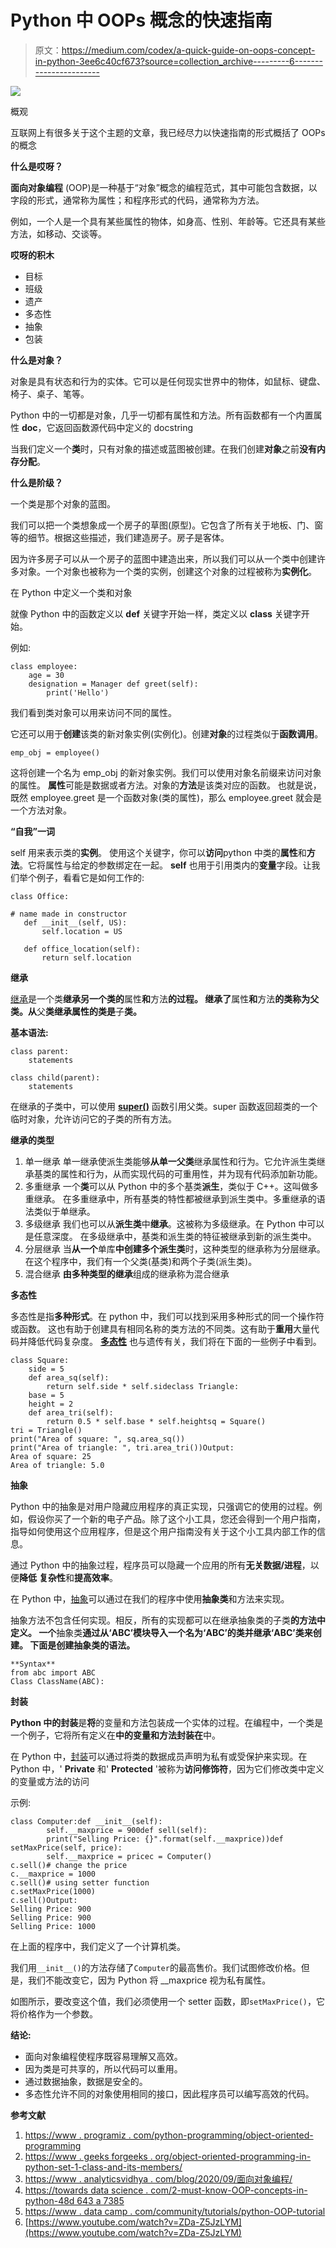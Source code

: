 # Python 中 OOPs 概念的快速指南

> 原文：<https://medium.com/codex/a-quick-guide-on-oops-concept-in-python-3ee6c40cf673?source=collection_archive---------6----------------------->

![](img/96c662e0a527a4af7df55b96128aa593.png)

概观

互联网上有很多关于这个主题的文章，我已经尽力以快速指南的形式概括了 OOPs 的概念

**什么是哎呀？**

**面向对象编程** (OOP)是一种基于“对象”概念的编程范式，其中可能包含数据，以字段的形式，通常称为属性；和程序形式的代码，通常称为方法。

例如，一个人是一个具有某些属性的物体，如身高、性别、年龄等。它还具有某些方法，如移动、交谈等。

**哎呀的积木**

*   目标
*   班级
*   遗产
*   多态性
*   抽象
*   包装

**什么是对象？**

对象是具有状态和行为的实体。它可以是任何现实世界中的物体，如鼠标、键盘、椅子、桌子、笔等。

Python 中的一切都是对象，几乎一切都有属性和方法。所有函数都有一个内置属性 __doc__，它返回函数源代码中定义的 docstring

当我们定义一个**类**时，只有对象的描述或蓝图被创建。在我们创建**对象**之前**没有内存分配**。

**什么是阶级？**

一个类是那个对象的蓝图。

我们可以把一个类想象成一个房子的草图(原型)。它包含了所有关于地板、门、窗等的细节。根据这些描述，我们建造房子。房子是客体。

因为许多房子可以从一个房子的蓝图中建造出来，所以我们可以从一个类中创建许多对象。一个对象也被称为一个类的实例，创建这个对象的过程被称为**实例化**。

在 Python 中定义一个类和对象

就像 Python 中的函数定义以 **def** 关键字开始一样，类定义以 **class** 关键字开始。

例如:

```
class employee:
    age = 30
    designation = Manager def greet(self):
        print('Hello')
```

我们看到类对象可以用来访问不同的属性。

它还可以用于**创建**该类的新对象实例(实例化)。创建**对象**的过程类似于**函数调用**。

```
emp_obj = employee()
```

这将创建一个名为 emp_obj 的新对象实例。我们可以使用对象名前缀来访问对象的属性。
**属性**可能是数据或者方法。对象的**方法**是该类对应的函数。
也就是说，既然 employee.greet 是一个函数对象(类的属性)，那么 employee.greet 就会是一个方法对象。

**“自我”一词**

self 用来表示类的**实例**。
使用这个关键字，你可以**访问**python 中类的**属性**和**方法**。它将属性与给定的参数绑定在一起。
**self** 也用于引用类内的**变量**字段。让我们举个例子，看看它是如何工作的:

```
class Office:

# name made in constructor
   def __init__(self, US):
       self.location = US

   def office_location(self):
       return self.location
```

**继承**

[继承](https://www.geeksforgeeks.org/inheritance-in-python/)是一个类**继承另一个类的**属性**和**方法**的过程。
继承了**属性**和**方法**的类称为父类。从**父**类继承属性的类是**子**类。**

**基本语法:**

```
class parent:
    statements

class child(parent):
    statements
```

在继承的子类中，可以使用 [**super()**](https://www.geeksforgeeks.org/python-super/) 函数引用父类。super 函数返回超类的一个临时对象，允许访问它的子类的所有方法。

**继承的类型**

1.  单一继承
    单一继承使派生类能够**从单一父类**继承属性和行为。它允许派生类继承基类的属性和行为，从而实现代码的可重用性，并为现有代码添加新功能。
2.  多重继承
    一个**类**可以从 Python 中的多个基类**派生**，类似于 C++。这叫做多重继承。
    在多重继承中，所有基类的特性都被继承到派生类中。多重继承的语法类似于单继承。
3.  多级继承
    我们也可以从**派生类**中**继承**。这被称为多级继承。在 Python 中可以是任意深度。
    在多级继承中，基类和派生类的特征被继承到新的派生类中。
4.  分层继承
    当**从一个**单库**中创建多个派生类**时，这种类型的继承称为分层继承。在这个程序中，我们有一个父类(基类)和两个子类(派生类)。
5.  混合继承
    **由多种类型的继承**组成的继承称为混合继承

**多态性**

多态性是指**多种形式**。在 python 中，我们可以找到采用多种形式的同一个操作符或函数。
这也有助于创建具有相同名称的类方法的不同类。这有助于**重用**大量代码并降低代码复杂度。
[**多态性**](https://www.geeksforgeeks.org/polymorphism-in-python/) 也与遗传有关，我们将在下面的一些例子中看到。

```
class Square:
    side = 5     
    def area_sq(self):
        return self.side * self.sideclass Triangle:
    base = 5
    height = 2
    def area_tri(self):
        return 0.5 * self.base * self.heightsq = Square()
tri = Triangle()
print("Area of square: ", sq.area_sq())
print("Area of triangle: ", tri.area_tri())Output:
Area of square: 25 
Area of triangle: 5.0
```

**抽象**

Python 中的抽象是对用户隐藏应用程序的真正实现，只强调它的使用的过程。例如，假设你买了一个新的电子产品。除了这个小工具，您还会得到一个用户指南，指导如何使用这个应用程序，但是这个用户指南没有关于这个小工具内部工作的信息。

通过 Python 中的抽象过程，程序员可以隐藏一个应用的所有**无关数据/进程**，以便**降低** **复杂性**和**提高效率**。

在 Python 中，[抽象](https://www.geeksforgeeks.org/abstract-classes-in-python/)可以通过在我们的程序中使用**抽象类**和方法来实现。

抽象方法不包含任何实现。相反，所有的实现都可以在继承抽象类的子类**的方法中定义。
一个**抽象类**通过从‘ABC’模块导入一个名为‘ABC’的类并继承‘ABC’类来创建。
下面是创建抽象类的语法。**

```
**Syntax**
from abc import ABC
Class ClassName(ABC):
```

**封装**

**Python 中的封装**是**将**的变量和方法包装成一个实体的过程。在编程中，一个类是一个例子，它将所有定义在**中的变量和方法封装在**中。

在 Python 中，[封装](https://www.geeksforgeeks.org/encapsulation-in-python/)可以通过将类的数据成员声明为私有或受保护来实现。在 Python 中，' **Private** 和' **Protected** '被称为**访问修饰符**，因为它们修改类中定义的变量或方法的访问

示例:

```
class Computer:def __init__(self):
        self.__maxprice = 900def sell(self):
        print("Selling Price: {}".format(self.__maxprice))def setMaxPrice(self, price):
        self.__maxprice = pricec = Computer()
c.sell()# change the price
c.__maxprice = 1000
c.sell()# using setter function
c.setMaxPrice(1000)
c.sell()Output:
Selling Price: 900
Selling Price: 900
Selling Price: 1000
```

在上面的程序中，我们定义了一个计算机类。

我们用`__init__()`的方法存储了`Computer`的最高售价。我们试图修改价格。但是，我们不能改变它，因为 Python 将 __maxprice 视为私有属性。

如图所示，要改变这个值，我们必须使用一个 setter 函数，即`setMaxPrice()`，它将价格作为一个参数。

**结论:**

*   面向对象编程使程序既容易理解又高效。
*   因为类是可共享的，所以代码可以重用。
*   通过数据抽象，数据是安全的。
*   多态性允许不同的对象使用相同的接口，因此程序员可以编写高效的代码。

**参考文献**

1.  [https://www . programiz . com/python-programming/object-oriented-programming](https://www.programiz.com/python-programming/object-oriented-programming)
2.  [https://www . geeks forgeeks . org/object-oriented-programming-in-python-set-1-class-and-its-members/](https://www.geeksforgeeks.org/object-oriented-programming-in-python-set-1-class-and-its-members/)
3.  [https://www . analyticsvidhya . com/blog/2020/09/面向对象编程/](https://www.analyticsvidhya.com/blog/2020/09/object-oriented-programming/)
4.  [https://towards data science . com/2-must-know-OOP-concepts-in-python-48d 643 a 7385](https://towardsdatascience.com/2-must-know-oop-concepts-in-python-48d643a7385)
5.  [https://www . data camp . com/community/tutorials/python-OOP-tutorial](https://www.datacamp.com/community/tutorials/python-oop-tutorial)
6.  [https://www.youtube.com/watch?v=ZDa-Z5JzLYM](https://www.youtube.com/watch?v=ZDa-Z5JzLYM)